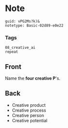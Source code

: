 # Note
```
guid: vPG2Ms?k)&
notetype: Basic-02d89-e0e22
```

### Tags
```
08_creative_ai
repeat
```

## Front
Name the <b>four creative P</b>'s.

## Back
<ul><li>Creative product</li><li>Creative process</li><li>Creative person</li><li>Creative potential</li></ul>
